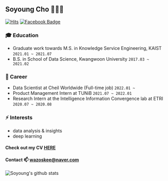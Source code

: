 ## Soyoung Cho 👩🏻‍💻

[![Hits](https://hits.seeyoufarm.com/api/count/incr/badge.svg?url=https%3A%2F%2Fgithub.com%2FSoYoungCho)](https://hits.seeyoufarm.com)
[![Facebook Badge](https://img.shields.io/badge/facebook-1877f2?style=flat-square&logo=facebook&logoColor=white&link=https://https://www.facebook.com/soyoung.cho.543/)](https://www.facebook.com/soyoung.cho.543/)

<!--[![Tech Blog Badge](http://img.shields.io/badge/-Tech%20blog-black?style=flat-square&logo=github&link=https://blog.naver.com/wazoskee)](https://blog.naver.com/wazoskee)-->

### :mortar_board: Education
- Graduate work towards M.S. in Knowledge Service Engineering, KAIST `2021.01 ~ 2021.07`
- B.S. in School of Data Science, Kwangwoon University `2017.03 ~ 2021.02`

### 🔭 Career
- Data Scientist at Cheil Worldwide (Full-time job) ```2022.01 ~```
- Product Management Intern at TUNiB ```2021.07 ~ 2022.01```
- Research Intern at the Intelligence Information Convergence lab at ETRI ```2020.07 ~ 2020.08```

### ⚡ Interests
- data analysis & insights
- deep learning

#### Check out my CV [HERE](https://github.com/SoYoungCho/CV/blob/master/Soyoung_Cho_CV.pdf)
#### Contact 📫 wazoskee@naver.com

<!--
**SoYoungCho/SoYoungCho** is a ✨ _special_ ✨ repository because its `README.md` (this file) appears on your GitHub profile.

Here are some ideas to get you started:

- 🔭 I’m currently working on ...
- 🌱 I’m currently learning ...
- 👯 I’m looking to collaborate on ...
- 🤔 I’m looking for help with ...
- 💬 Ask me about ...
- 📫 How to reach me: ...
- 😄 Pronouns: ...
- ⚡ Fun fact: ...
-->

![Soyoung's github stats](https://github-readme-stats.vercel.app/api?username=SoYoungCho&show_icons=true&hide_border=true) 
